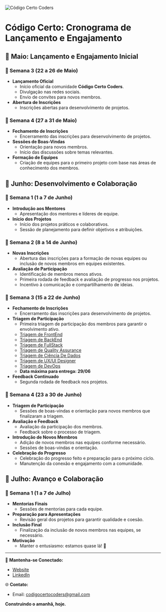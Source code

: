 ![Código Certo Coders](https://utfs.io/f/3b2340e8-5523-4aca-a549-0688fd07450e-j4edu.jfif)

# Código Certo: Cronograma de Lançamento e Engajamento

## 📅 Maio: Lançamento e Engajamento Inicial

### 🔹 Semana 3 (22 a 26 de Maio)
- **Lançamento Oficial**
  - Início oficial da comunidade **Código Certo Coders**.
  - Divulgação nas redes sociais.
  - Envio de convites para novos membros.
- **Abertura de Inscrições**
  - Inscrições abertas para desenvolvimento de projetos.

### 🔹 Semana 4 (27 a 31 de Maio)
- **Fechamento de Inscrições**
  - Encerramento das inscrições para desenvolvimento de projetos.
- **Sessões de Boas-Vindas**
  - Orientação para novos membros.
  - Início das discussões sobre temas relevantes.
- **Formação de Equipes**
  - Criação de equipes para o primeiro projeto com base nas áreas de conhecimento dos membros.

## 📅 Junho: Desenvolvimento e Colaboração

### 🔹 Semana 1 (1 a 7 de Junho)
- **Introdução aos Mentores**
  - Apresentação dos mentores e líderes de equipe.
- **Início dos Projetos**
  - Início dos projetos práticos e colaborativos.
  - Sessão de planejamento para definir objetivos e atribuições.

### 🔹 Semana 2 (8 a 14 de Junho)
- **Novas Inscrições**
  - Abertura das inscrições para a formação de novas equipes ou inclusão de novos membros em equipes existentes.
- **Avaliação de Participação**
  - Identificação de membros menos ativos.
  - Primeira rodada de feedback e avaliação de progresso nos projetos.
  - Incentivo à comunicação e compartilhamento de ideias.

### 🔹 Semana 3 (15 a 22 de Junho)
- **Fechamento de Inscrições**
  - Encerramento das inscrições para desenvolvimento de projetos.
- **Triagem de Participação**
  - Primeira triagem de participação dos membros para garantir o envolvimento ativo.
  - [Triagem de FrontEnd](https://github.com/codigocerto/TrilhaFrontEndJR-JUN15)
  - [Triagem de BackEnd](https://github.com/codigocerto/TrilhaBackEndJR-JUN15)
  - [Triagem de FullStack](https://github.com/codigocerto/TrilhaFullStackJR-JUN15)
  - [Triagem de Quality Assurance](https://github.com/codigocerto/TrilhaQaJR-JUN15)
  - [Triagem de Ciência De Dados](https://github.com/codigocerto/TrilhaDadosJR-JUN15)
  - [Triagem de UX/UI Designer](https://github.com/codigocerto/TrilhaDesigner-JUN15)
  - [Triagem de DevOps](https://github.com/codigocerto/TrilhaDevOpsJR-JUN15)
  - **Data máxima para entrega: 29/06**
- **Feedback Continuado**
  - Segunda rodada de feedback nos projetos.

### 🔹 Semana 4 (23 a 30 de Junho)
- **Triagem de Participação**
  - Sessões de boas-vindas e orientação para novos membros que finalizaram a triagem.
- **Avaliação e Feedback**
  - Avaliação da participação dos membros.
  - Feedback sobre o processo de triagem.
- **Introdução de Novos Membros**
  - Adição de novos membros nas equipes conforme necessário.
  - Sessões de boas-vindas e orientação.
- **Celebração do Progresso**
  - Celebração do progresso feito e preparação para o próximo ciclo.
  - Manutenção da conexão e engajamento com a comunidade.

## 📅 Julho: Avanço e Colaboração

### 🔹 Semana 1 (1 a 7 de Julho)
- **Mentorias Finais**
  - Sessões de mentorias para cada equipe.
- **Preparação para Apresentações**
  - Revisão geral dos projetos para garantir qualidade e coesão.
- **Inclusão Final**
  - Finalização da inclusão de novos membros nas equipes, se necessário.
- **Motivação**
  - Manter o entusiasmo: estamos quase lá! 🚀

---

🔗 **Mantenha-se Conectado:**
- [Website](http://www.codigocertocoders.com.br/)
- [LinkedIn](https://www.linkedin.com/company/codigocerto/)

🌐 **Contato:**
- Email: codigocertocoders@gmail.com

**Construindo o amanhã, hoje.**


